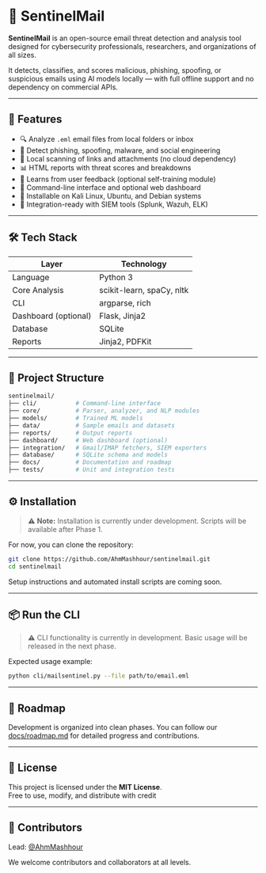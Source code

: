 # 📧 SentinelMail

**SentinelMail** is an open-source email threat detection and analysis tool designed for cybersecurity professionals, researchers, and organizations of all sizes.

It detects, classifies, and scores malicious, phishing, spoofing, or suspicious emails using AI models locally — with full offline support and no dependency on commercial APIs.

---

## 🚀 Features

- 🔍 Analyze `.eml` email files from local folders or inbox
- 🧠 Detect phishing, spoofing, malware, and social engineering
- 🔐 Local scanning of links and attachments (no cloud dependency)
- 📊 HTML reports with threat scores and breakdowns
- 🔁 Learns from user feedback (optional self-training module)
- 🧰 Command-line interface and optional web dashboard
- 🐧 Installable on Kali Linux, Ubuntu, and Debian systems
- 📡 Integration-ready with SIEM tools (Splunk, Wazuh, ELK)

---

## 🛠️ Tech Stack

| Layer            | Technology              |
|------------------|--------------------------|
| Language         | Python 3                |
| Core Analysis    | scikit-learn, spaCy, nltk |
| CLI              | argparse, rich          |
| Dashboard (optional) | Flask, Jinja2        |
| Database         | SQLite                  |
| Reports          | Jinja2, PDFKit          |

---

## 📁 Project Structure

```bash
sentinelmail/
├── cli/           # Command-line interface
├── core/          # Parser, analyzer, and NLP modules
├── models/        # Trained ML models
├── data/          # Sample emails and datasets
├── reports/       # Output reports
├── dashboard/     # Web dashboard (optional)
├── integration/   # Gmail/IMAP fetchers, SIEM exporters
├── database/      # SQLite schema and models
├── docs/          # Documentation and roadmap
├── tests/         # Unit and integration tests
```

---

## ⚙️ Installation

> ⚠️ **Note:** Installation is currently under development. Scripts will be available after Phase 1.

For now, you can clone the repository:

```bash
git clone https://github.com/AhmMashhour/sentinelmail.git
cd sentinelmail
```

Setup instructions and automated install scripts are coming soon.

---

## 📦 Run the CLI

> ⚠️ CLI functionality is currently in development. Basic usage will be released in the next phase.

Expected usage example:

```bash
python cli/mailsentinel.py --file path/to/email.eml
```

---

## 📌 Roadmap

Development is organized into clean phases. You can follow our [docs/roadmap.md](docs/roadmap.md) for detailed progress and contributions.

---

## 📜 License

This project is licensed under the **MIT License**.  
Free to use, modify, and distribute with credit

---

## 🤝 Contributors

Lead: [@AhmMashhour](https://github.com/AhmMashhour)  

We welcome contributors and collaborators at all levels.
